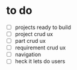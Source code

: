 # to do
- [ ] projects ready to build
- [ ] project crud ux
- [ ] part crud ux
- [ ] requirement crud ux
- [ ] navigation
- [ ] heck it lets do users
